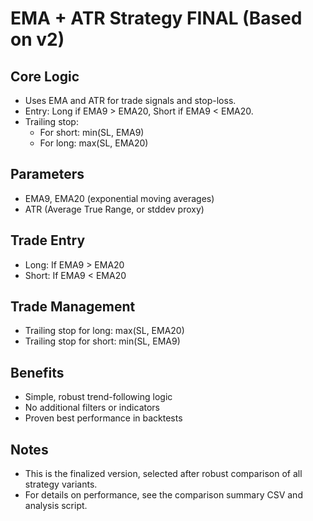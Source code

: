 # EMA + ATR Strategy FINAL (Based on v2)

## Core Logic
- Uses EMA and ATR for trade signals and stop-loss.
- Entry: Long if EMA9 > EMA20, Short if EMA9 < EMA20.
- Trailing stop: 
    - For short: min(SL, EMA9)
    - For long: max(SL, EMA20)

## Parameters
- EMA9, EMA20 (exponential moving averages)
- ATR (Average True Range, or stddev proxy)

## Trade Entry
- Long: If EMA9 > EMA20
- Short: If EMA9 < EMA20

## Trade Management
- Trailing stop for long: max(SL, EMA20)
- Trailing stop for short: min(SL, EMA9)

## Benefits
- Simple, robust trend-following logic
- No additional filters or indicators
- Proven best performance in backtests

## Notes
- This is the finalized version, selected after robust comparison of all strategy variants.
- For details on performance, see the comparison summary CSV and analysis script.
